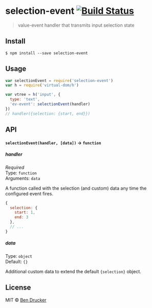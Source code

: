 # selection-event [![Build Status](https://travis-ci.org/bendrucker/selection-event.svg?branch=master)](https://travis-ci.org/bendrucker/selection-event)

> value-event handler that transmits input selection state


## Install

```
$ npm install --save selection-event
```


## Usage

```js
var selectionEvent = require('selection-event')
var h = require('virtual-dom/h')

var vtree = h('input', {
  type: 'text',
  'ev-event': selectionEvent(handler)
})
// handler({selection: {start, end}})
```

## API

#### `selectionEvent(handler, [data])` -> `function`

##### handler

*Required*  
Type: `function`  
Arguments: `data`

A function called with the selection (and custom) data any time the configured event fires. 

```js
{
  selection: {
    start: 1,
    end: 3
  },
  // ...
}
```

##### data

Type: `object`  
Default: `{}`

Additional custom data to extend the default `{selection}` object. 


## License

MIT © [Ben Drucker](http://bendrucker.me)
